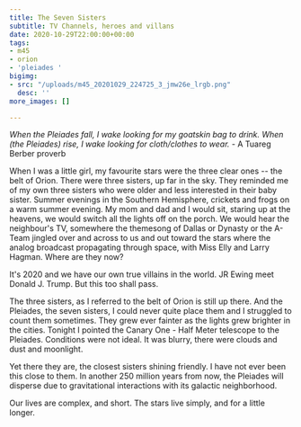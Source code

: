 ```yaml
---
title: The Seven Sisters
subtitle: TV Channels, heroes and villans
date: 2020-10-29T22:00:00+00:00
tags:
- m45
- orion
- 'pleiades '
bigimg:
- src: "/uploads/m45_20201029_224725_3_jmw26e_lrgb.png"
  desc: ''
more_images: []

---
```

_When the Pleiades fall, I wake looking for my goatskin bag to drink. When (the Pleiades) rise, I wake looking for cloth/clothes to wear. -_ A Tuareg Berber proverb

When I was a little girl, my favourite stars were the three clear ones -- the belt of Orion. There were three sisters, up far in the sky. They reminded me of my own three sisters who were older and less interested in their baby sister. Summer evenings in the Southern Hemisphere, crickets and frogs on a warm summer evening. My mom and dad and I would sit, staring up at the heavens, we would switch all the lights off on the porch. We would hear the neighbour's TV, somewhere the themesong of Dallas or Dynasty or the A-Team jingled over and across to us and out toward the stars where the analog broadcast propagating through space, with Miss Elly and Larry Hagman. Where are they now?

It's 2020 and we have our own true villains in the world. JR Ewing meet Donald J. Trump. But this too shall pass. 

The three sisters, as I referred to the belt of Orion is still up there. And the Pleiades, the seven sisters, I could never quite place them and I struggled to count them sometimes. They grew ever fainter as the lights grew brighter in the cities. Tonight I pointed the Canary One - Half Meter telescope to the Pleiades. Conditions were not ideal. It was blurry, there were clouds and dust and moonlight. 

Yet there they are, the closest sisters shining friendly. I have not ever been this close to them. In another 250 million years from now, the Pleiades will disperse due to gravitational interactions with its galactic neighborhood.

Our lives are complex, and short. The stars live simply, and for a little longer. 